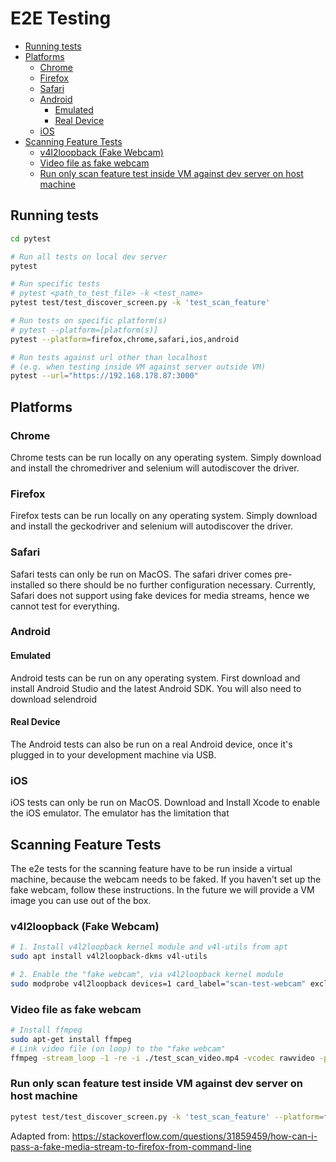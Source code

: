 # E2E Testing <!-- omit in TOC -->

- [Running tests](#running-tests)
- [Platforms](#platforms)
  - [Chrome](#chrome)
  - [Firefox](#firefox)
  - [Safari](#safari)
  - [Android](#android)
    - [Emulated](#emulated)
    - [Real Device](#real-device)
  - [iOS](#ios)
- [Scanning Feature Tests](#scanning-feature-tests)
  - [v4l2loopback (Fake Webcam)](#v4l2loopback-fake-webcam)
  - [Video file as fake webcam](#video-file-as-fake-webcam)
  - [Run only scan feature test inside VM against dev server on host machine](#run-only-scan-feature-test-inside-vm-against-dev-server-on-host-machine)

## Running tests

```bash
cd pytest

# Run all tests on local dev server
pytest

# Run specific tests
# pytest <path_to_test_file> -k <test_name>
pytest test/test_discover_screen.py -k 'test_scan_feature'

# Run tests on specific platform(s)
# pytest --platform=[platform(s)]
pytest --platform=firefox,chrome,safari,ios,android

# Run tests against url other than localhost
# (e.g. when testing inside VM against server outside VM)
pytest --url="https://192.168.178.87:3000"
```

## Platforms

### Chrome

Chrome tests can be run locally on any operating system. Simply download and install the chromedriver and selenium will autodiscover the driver.

### Firefox

Firefox tests can be run locally on any operating system. Simply download and install the geckodriver and selenium will autodiscover the driver.

### Safari

Safari tests can only be run on MacOS. The safari driver comes pre-installed so there should be no further configuration necessary. Currently, Safari does not support using fake devices for media streams, hence we cannot test for everything.

### Android

#### Emulated

Android tests can be run on any operating system. First download and install Android Studio and the latest Android SDK. You will also need to download selendroid

#### Real Device

The Android tests can also be run on a real Android device, once it's plugged in to your development machine via USB.

### iOS

iOS tests can only be run on MacOS. Download and Install Xcode to enable the iOS emulator. The emulator has the limitation that

## Scanning Feature Tests

The e2e tests for the scanning feature have to be run inside a virtual machine, because the webcam needs to be faked. If you haven't set up the fake webcam, follow these instructions. In the future we will provide a VM image you can use out of the box.

### v4l2loopback (Fake Webcam)

```bash
# 1. Install v4l2loopback kernel module and v4l-utils from apt
sudo apt install v4l2loopback-dkms v4l-utils

# 2. Enable the "fake webcam", via v4l2loopback kernel module
sudo modprobe v4l2loopback devices=1 card_label="scan-test-webcam" exclusive_caps=1
```

### Video file as fake webcam

```bash
# Install ffmpeg
sudo apt-get install ffmpeg
# Link video file (on loop) to the "fake webcam"
ffmpeg -stream_loop -1 -re -i ./test_scan_video.mp4 -vcodec rawvideo -pix_fmt yuv420p -threads 0 -f v4l2 /dev/video2
```

### Run only scan feature test inside VM against dev server on host machine

```bash
pytest test/test_discover_screen.py -k 'test_scan_feature' --platform=firefox --url="https://192.168.178.87:3000"
```

Adapted from:
https://stackoverflow.com/questions/31859459/how-can-i-pass-a-fake-media-stream-to-firefox-from-command-line
